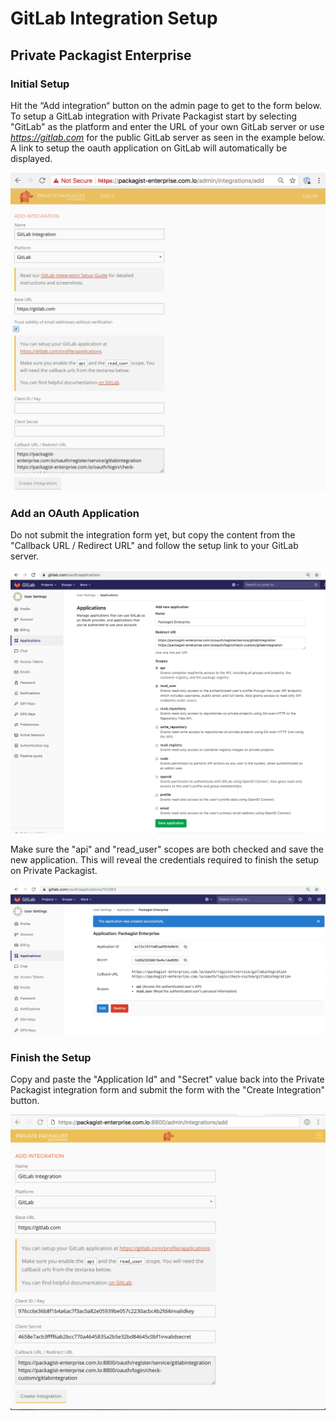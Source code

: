 # GitLab Integration Setup
## Private Packagist Enterprise

### Initial Setup
Hit the “Add integration“ button on the admin page to get to the form below. To setup a GitLab integration with Private Packagist start by selecting "GitLab" as the platform and enter the URL of your own GitLab server or use <i>https://gitlab.com</i> for the public GitLab server as seen in the example below. A link to setup the oauth application on GitLab will automatically be displayed.

![Packagist Setup](/img/docs/integration-setup/gitlab-01-packagist-setup.png)

### Add an OAuth Application
Do not submit the integration form yet, but copy the content from the "Callback URL / Redirect URL" and follow the setup link to your GitLab server.

![GitLab Form](/img/docs/integration-setup/gitlab-02-gitlab-form.png)

Make sure the "api" and "read_user" scopes are both checked and save the new application. This will reveal the credentials required to finish the setup on Private Packagist.

![GitLab Credentials](/img/docs/integration-setup/gitlab-03-gitlab-credentials.png)

### Finish the Setup
Copy and paste the "Application Id" and "Secret" value back into the Private Packagist integration form and submit the form with the "Create Integration" button.

![GitLab Credentials](/img/docs/integration-setup/gitlab-04-packagist-form.png)
